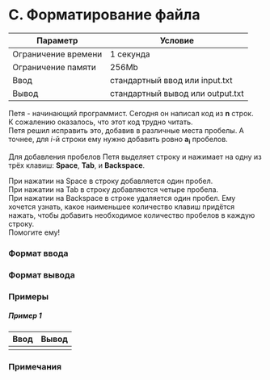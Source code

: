 # C. Форматирование файла

| Параметр            | Условие                          |
|---------------------|----------------------------------|
| Ограничение времени | 1 секунда                        |
| Ограничение памяти  | 256Mb                            |
| Ввод                | стандартный ввод или input.txt   |
| Вывод               | стандартный вывод или output.txt |

Петя - начинающий программист. Сегодня он написал код из **n** строк.  
К сожалению оказалось, что этот код трудно читать.  
Петя решил исправить это, добавив в различные места пробелы. А точнее, для
_i_-й строки ему нужно добавить ровно **a<sub>i</sub>** пробелов.  

Для добавления пробелов Петя выделяет строку и нажимает на одну из трёх клавиш: **Space**, **Tab**, и **Backspace**.  

При нажатии на Space в строку добавляется один пробел.  
При нажатии на Tab в строку добавляются четыре пробела.  
При нажатии на Backspace в строке удаляется один пробел.
Ему хочется узнать, какое наименьшее количество клавиш придётся нажать, чтобы добавить необходимое количество пробелов в каждую строку.  
Помогите ему!

### Формат ввода

### Формат вывода

### Примеры

##### Пример 1

| Ввод | Вывод |
|------|-------|
|      |       |


### Примечания